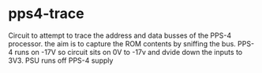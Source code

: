 # pps4-trace

Circuit to attempt to trace the address and data busses of the PPS-4 processor. the aim is to capture the ROM contents by sniffing the bus.
PPS-4 runs on -17V so circuit sits on 0V to -17v and dvide down the inputs to 3V3.
PSU runs off PPS-4 supply
